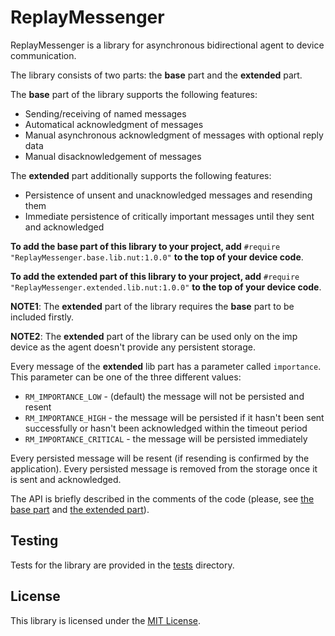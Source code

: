 # ReplayMessenger #

ReplayMessenger is a library for asynchronous bidirectional agent to device communication.

The library consists of two parts: the **base** part and the **extended** part.

The **base** part of the library supports the following features:
- Sending/receiving of named messages
- Automatical acknowledgment of messages
- Manual asynchronous acknowledgment of messages with optional reply data
- Manual disacknowledgement of messages

The **extended** part additionally supports the following features:
- Persistence of unsent and unacknowledged messages and resending them
- Immediate persistence of critically important messages until they sent and acknowledged

**To add the base part of this library to your project, add** `#require "ReplayMessenger.base.lib.nut:1.0.0"` **to the top of your device code**.

**To add the extended part of this library to your project, add** `#require "ReplayMessenger.extended.lib.nut:1.0.0"` **to the top of your device code**.

**NOTE1**: The **extended** part of the library requires the **base** part to be included firstly.

**NOTE2**: The **extended** part of the library can be used only on the imp device as the agent doesn't provide any persistent storage.

Every message of the **extended** lib part has a parameter called `importance`. This parameter can be one of the three different values:
- `RM_IMPORTANCE_LOW` - (default) the message will not be persisted and resent
- `RM_IMPORTANCE_HIGH` - the message will be persisted if it hasn't been sent successfully or hasn't been acknowledged within the timeout period
- `RM_IMPORTANCE_CRITICAL` - the message will be persisted immediately

Every persisted message will be resent (if resending is confirmed by the application). Every persisted message is removed from the storage once it is sent and acknowledged.

The API is briefly described in the comments of the code (please, see [the base part](./ReplayMessenger.base.lib.nut) and [the extended part](./ReplayMessenger.extended.lib.nut)).

## Testing ##

Tests for the library are provided in the [tests](./tests) directory.

## License ##

This library is licensed under the [MIT License](./LICENSE).
